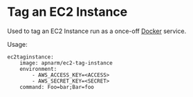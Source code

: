 Tag an EC2 Instance
===================

Used to tag an EC2 Instance run as a once-off [Docker](https://www.docker.com/) service.

Usage:

``` sourceCode
ec2taginstance:
    image: apnarm/ec2-tag-instance
    environment:
        - AWS_ACCESS_KEY=<ACCESS>
        - AWS_SECRET_KEY=<SECRET>
    command: Foo=bar;Bar=foo
```
